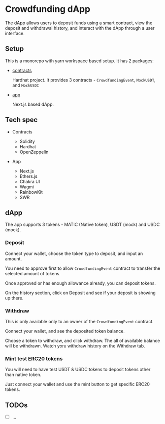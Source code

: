 # Crowdfunding dApp

The dApp allows users to deposit funds using a smart contract, view the deposit and withdrawal history, and interact with the dApp through a user interface. 

## Setup

This is a monorepo with yarn workspace based setup. It has 2 packages:

- [contracts](./packages/contracts/)
  
  Hardhat project. It provides 3 contracts - `CrowdfundingEvent`, `MockUSDT`, and `MockUSDC`

- [app](./packages/app/)

  Next.js based dApp. 

## Tech spec

- Contracts
  - Solidity
  - Hardhat
  - OpenZeppelin

- App
  - Next.js
  - Ethers.js
  - Chakra UI
  - Wagmi
  - RainbowKit
  - SWR

## dApp 

The app supports 3 tokens - MATIC (Native token), USDT (mock) and USDC (mock).

### Deposit 

Connect your wallet, choose the token type to deposit, and input an amount.

You need to approve first to allow `CrowdfundingEvent` contract to transfer the selected amount of tokens.

Once approved or has enough allowance already, you can deposit tokens.

On the history section, click on Deposit and see if your deposit is showing up there.

### Withdraw

This is only available only to an owner of the `CrowdfundingEvent` contract.

Connect your wallet, and see the deposited token balance.

Choose a token to withdraw, and click withdraw. The all of available balance will be withdrawn. Watch yoru withdraw history on the Withdraw tab.

### Mint test ERC20 tokens

You will need to have test USDT & USDC tokens to deposit tokens other than native token.

Just connect your wallet and use the mint button to get specific ERC20 tokens.

## TODOs

- [ ] ...

